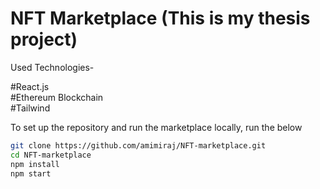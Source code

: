#  NFT Marketplace (This is my thesis project)


Used Technologies-

#React.js  
#Ethereum Blockchain  
#Tailwind 







To set up the repository and run the marketplace locally, run the below
```bash
git clone https://github.com/amimiraj/NFT-marketplace.git
cd NFT-marketplace
npm install
npm start
```
